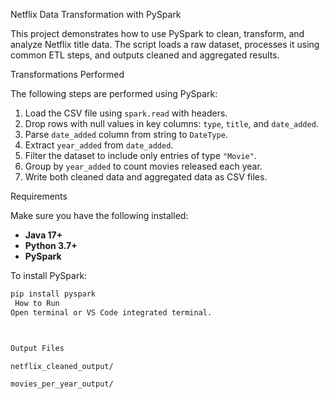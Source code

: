  Netflix Data Transformation with PySpark

This project demonstrates how to use PySpark to clean, transform, and analyze Netflix title data. The script loads a raw dataset, processes it using common ETL steps, and outputs cleaned and aggregated results.

 Transformations Performed

The following steps are performed using PySpark:

1. Load the CSV file using `spark.read` with headers.
2. Drop rows with null values in key columns: `type`, `title`, and `date_added`.
3. Parse `date_added` column from string to `DateType`.
4. Extract `year_added` from `date_added`.
5. Filter the dataset to include only entries of type `"Movie"`.
6. Group by `year_added` to count movies released each year.
7. Write both cleaned data and aggregated data as CSV files.

 Requirements

Make sure you have the following installed:

- **Java 17+**
- **Python 3.7+**
- **PySpark**

To install PySpark:

```bash
pip install pyspark
 How to Run
Open terminal or VS Code integrated terminal.



Output Files

netflix_cleaned_output/

movies_per_year_output/
